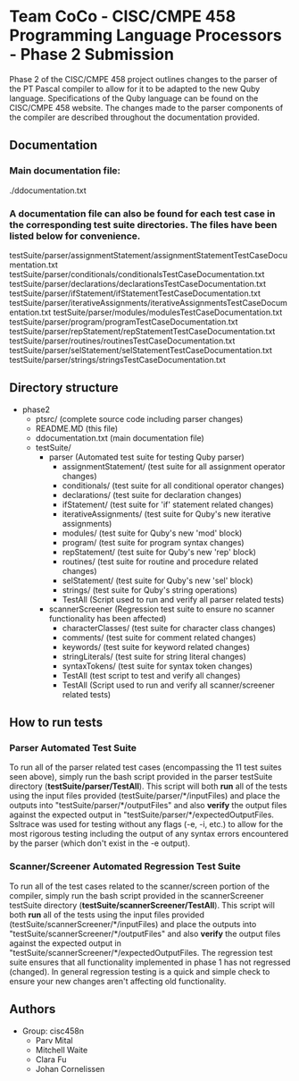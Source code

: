 # Team CoCo - CISC/CMPE 458 Programming Language Processors - Phase 2 Submission
Phase 2 of the CISC/CMPE 458 project outlines changes to the parser of the PT Pascal compiler to allow for it to be adapted to the new Quby language. Specifications of the Quby language can be found on the CISC/CMPE 458 website. The changes made to the parser components of the compiler are described throughout the documentation provided.

## Documentation
### Main documentation file:
./ddocumentation.txt
### A documentation file can also be found for each test case in the corresponding test suite directories. The files have been listed below for convenience.
testSuite/parser/assignmentStatement/assignmentStatementTestCaseDocumentation.txt
testSuite/parser/conditionals/conditionalsTestCaseDocumentation.txt
testSuite/parser/declarations/declarationsTestCaseDocumentation.txt
testSuite/parser/ifStatement/ifStatementTestCaseDocumentation.txt
testSuite/parser/iterativeAssignments/iterativeAssignmentsTestCaseDocumentation.txt
testSuite/parser/modules/modulesTestCaseDocumentation.txt
testSuite/parser/program/programTestCaseDocumentation.txt
testSuite/parser/repStatement/repStatementTestCaseDocumentation.txt
testSuite/parser/routines/routinesTestCaseDocumentation.txt
testSuite/parser/selStatement/selStatementTestCaseDocumentation.txt
testSuite/parser/strings/stringsTestCaseDocumentation.txt

## Directory structure
* phase2
   * ptsrc/ (complete source code including parser changes)
   * README.MD (this file)
   * ddocumentation.txt (main documentation file)
   * testSuite/
      * parser (Automated test suite for testing Quby parser)
	    * assignmentStatement/ (test suite for all assignment operator changes)
        * conditionals/ (test suite for all conditional operator changes)
        * declarations/ (test suite for declaration changes)
        * ifStatement/ (test suite for 'if' statement related changes)
		* iterativeAssignments/ (test suite for Quby's new iterative assignments)
		* modules/ (test suite for Quby's new 'mod' block)
		* program/ (test suite for program syntax changes)
		* repStatement/ (test suite for Quby's new 'rep' block)
		* routines/ (test suite for routine and procedure related changes)
		* selStatement/ (test suite for Quby's new 'sel' block)
		* strings/ (test suite for Quby's string operations)
		* TestAll (Script used to run and verify all parser related tests)
      * scannerScreener (Regression test suite to ensure no scanner functionality has been affected)
        * characterClasses/ (test suite for character class changes)
        * comments/ (test suite for comment related changes)
        * keywords/ (test suite for keyword related changes)
        * stringLiterals/ (test suite for string literal changes)
        * syntaxTokens/ (test suite for syntax token changes)
        * TestAll (test script to test and verify all changes)
		* TestAll (Script used to run and verify all scanner/screener related tests)

## How to run tests
### Parser Automated Test Suite
To run all of the parser related test cases (encompassing the 11 test suites seen above), simply run the bash script provided in the parser testSuite directory (**testSuite/parser/TestAll**). This script will both **run** all of the tests using the input files provided (testSuite/parser/\*/inputFiles) and place the outputs into "testSuite/parser/\*/outputFiles" and also **verify** the output files against the expected output in "testSuite/parser/\*/expectedOutputFiles.
Ssltrace was used for testing without any flags (-e, -i, etc.) to allow for the most rigorous testing including the output of any syntax errors encountered by the parser (which don't exist in the -e output).
### Scanner/Screener Automated Regression Test Suite
To run all of the test cases related to the scanner/screen portion of the compiler, simply run the bash script provided in the scannerScreener testSuite directory (**testSuite/scannerScreener/TestAll**). This script will both **run** all of the tests using the input files provided (testSuite/scannerScreener/\*/inputFiles) and place the outputs into "testSuite/scannerScreener/\*/outputFiles" and also **verify** the output files against the expected output in "testSuite/scannerScreener/\*/expectedOutputFiles.
The regression test suite ensures that all functionality implemented in phase 1 has not regressed (changed). In general regression testing is a quick and simple check to ensure your new changes aren't affecting old functionality.

## Authors
* Group: cisc458n
   * Parv Mital
   * Mitchell Waite
   * Clara Fu
   * Johan Cornelissen

